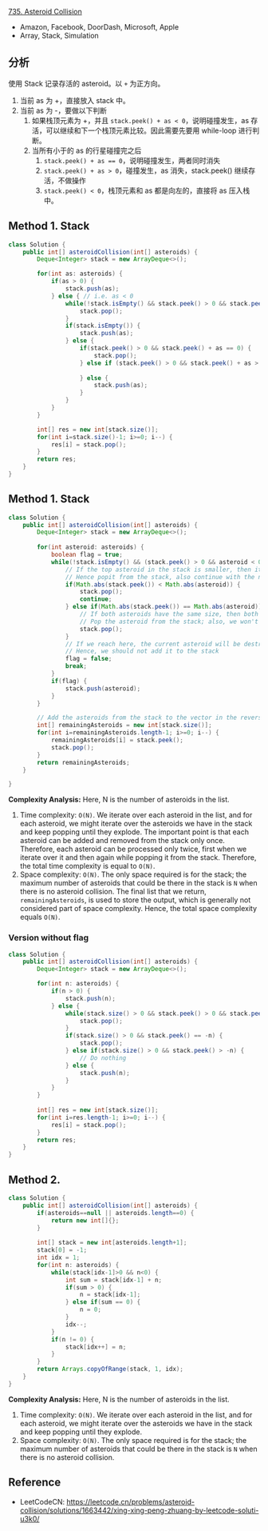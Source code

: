 [735. Asteroid Collision](https://leetcode.com/problems/asteroid-collision/)

* Amazon, Facebook, DoorDash, Microsoft, Apple
* Array, Stack, Simulation

## 分析
使用 Stack 记录存活的 asteroid。以 `+` 为正方向。
1. 当前 as 为 +，直接放入 stack 中。
2. 当前 as 为 -，要做以下判断
   1. 如果栈顶元素为 +，并且 `stack.peek() + as < 0`，说明碰撞发生，as 存活，可以继续和下一个栈顶元素比较。因此需要先要用 while-loop 进行判断。
   2. 当所有小于的 as 的行星碰撞完之后
      1. `stack.peek() + as == 0`，说明碰撞发生，两者同时消失
      2. `stack.peek() + as > 0`，碰撞发生，as 消失，stack.peek() 继续存活，不做操作
      3. `stack.peek() < 0`，栈顶元素和 as 都是向左的，直接将 as 压入栈中。


## Method 1. Stack
```java
class Solution {
    public int[] asteroidCollision(int[] asteroids) {
        Deque<Integer> stack = new ArrayDeque<>();

        for(int as: asteroids) {
            if(as > 0) {
                stack.push(as);
            } else { // i.e. as < 0
                while(!stack.isEmpty() && stack.peek() > 0 && stack.peek() + as < 0) {
                    stack.pop();
                }
                if(stack.isEmpty()) {
                    stack.push(as);
                } else {
                    if(stack.peek() > 0 && stack.peek() + as == 0) {
                        stack.pop();
                    } else if (stack.peek() > 0 && stack.peek() + as > 0) {
                        
                    } else {
                        stack.push(as);
                    }
                }
            }
        }

        int[] res = new int[stack.size()];
        for(int i=stack.size()-1; i>=0; i--) {
            res[i] = stack.pop();
        }
        return res;
    }
}
```

## Method 1. Stack
```Java
class Solution {
    public int[] asteroidCollision(int[] asteroids) {
        Deque<Integer> stack = new ArrayDeque<>();
        
        for(int asteroid: asteroids) {
            boolean flag = true;
            while(!stack.isEmpty() && (stack.peek() > 0 && asteroid < 0)) {
                // If the top asteroid in the stack is smaller, then it will explode.
                // Hence popit from the stack, also continue with the next ssteroid in the stack.
                if(Math.abs(stack.peek()) < Math.abs(asteroid)) {
                    stack.pop();
                    continue;
                } else if(Math.abs(stack.peek()) == Math.abs(asteroid)) {
                    // If both asteroids have the same size, then both asteroids will explorde.
                    // Pop the asteroid from the stack; also, we won't push the current asteroid to the stack
                    stack.pop();
                }
                // If we reach here, the current asteroid will be destryod.
                // Hence, we should not add it to the stack
                flag = false;
                break;
            }
            if(flag) {
                stack.push(asteroid);
            }
        }

        // Add the asteroids from the stack to the vector in the reverse order.
        int[] remainingAsteroids = new int[stack.size()];
        for(int i=remainingAsteroids.length-1; i>=0; i--) {
            remainingAsteroids[i] = stack.peek();
            stack.pop();
        }
        return remainingAsteroids;
    }

}
```

**Complexity Analysis:**
Here, N is the number of asteroids in the list.
1. Time complexity: `O(N)`. We iterate over each asteroid in the list, and for each asteroid, we might iterate over the asteroids we have in the stack and keep popping until they explode. The important point is that each asteroid can be added and removed from the stack only once. Therefore, each asteroid can be processed only twice, first when we iterate over it and then again while popping it from the stack. Therefore, the total time complexity is equal to `O(N)`.
2. Space complexity: `O(N)`. The only space required is for the stack; the maximum number of asteroids that could be there in the stack is `N` when there is no asteroid collision. The final list that we return, `remainingAsteroids`, is used to store the output, which is generally not considered part of space complexity. Hence, the total space complexity equals `O(N)`.


### Version without flag
```Java
class Solution {
    public int[] asteroidCollision(int[] asteroids) {
        Deque<Integer> stack = new ArrayDeque<>();

        for(int n: asteroids) {
            if(n > 0) {
                stack.push(n);
            } else {
                while(stack.size() > 0 && stack.peek() > 0 && stack.peek()+n < 0) {
                    stack.pop();
                } 
                if(stack.size() > 0 && stack.peek() == -n) {
                    stack.pop();
                } else if(stack.size() > 0 && stack.peek() > -n) {
                    // Do nothing
                } else {
                    stack.push(n);
                }
            }
        }
        
        int[] res = new int[stack.size()];
        for(int i=res.length-1; i>=0; i--) {
            res[i] = stack.pop();
        }
        return res;
    }
}
```

## Method 2. 
```Java
class Solution {
    public int[] asteroidCollision(int[] asteroids) {
        if(asteroids==null || asteroids.length==0) {
            return new int[]{};
        }
        
        int[] stack = new int[asteroids.length+1];
        stack[0] = -1;
        int idx = 1;
        for(int n: asteroids) {
            while(stack[idx-1]>0 && n<0) {
                int sum = stack[idx-1] + n;
                if(sum > 0) {
                    n = stack[idx-1];
                } else if(sum == 0) {
                    n = 0;
                }
                idx--;
            }
            if(n != 0) {
                stack[idx++] = n;
            }
        }
        return Arrays.copyOfRange(stack, 1, idx);
    }
}
```
**Complexity Analysis:**
Here, N is the number of asteroids in the list.
1. Time complexity: `O(N)`. We iterate over each asteroid in the list, and for each asteroid, we might iterate over the asteroids we have in the stack and keep popping until they explode.
2. Space complexity: `O(N)`. The only space required is for the stack; the maximum number of asteroids that could be there in the stack is `N` when there is no asteroid collision.


## Reference
* LeetCodeCN: https://leetcode.cn/problems/asteroid-collision/solutions/1663442/xing-xing-peng-zhuang-by-leetcode-soluti-u3k0/